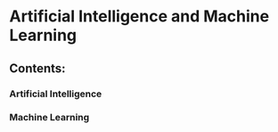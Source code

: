 # Artificial Intelligence and Machine Learning

## Contents:
### Artificial Intelligence
### Machine Learning

